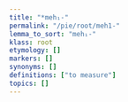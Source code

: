 ```yaml
---
title: "*meh₁-"
permalink: "/pie/root/meh1-"
lemma_to_sort: "meh₁-"
klass: root
etymology: []
markers: []
synonyms: []
definitions: ["to measure"]
topics: []
---
```


